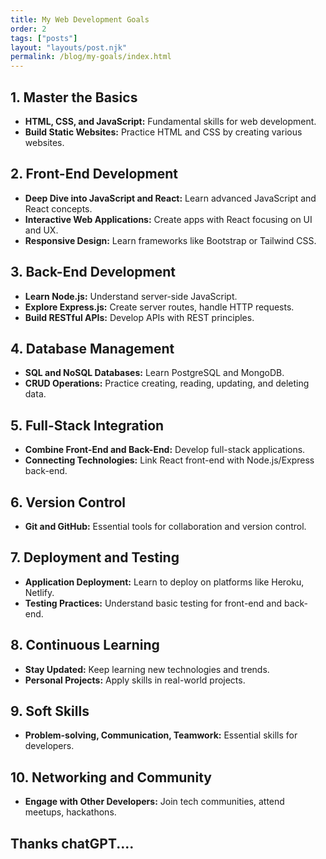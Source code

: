 ```yaml
---
title: My Web Development Goals
order: 2
tags: ["posts"]
layout: "layouts/post.njk"
permalink: /blog/my-goals/index.html
---
```


## 1. Master the Basics

- **HTML, CSS, and JavaScript:** Fundamental skills for web development.
- **Build Static Websites:** Practice HTML and CSS by creating various websites.

## 2. Front-End Development

- **Deep Dive into JavaScript and React:** Learn advanced JavaScript and React concepts.
- **Interactive Web Applications:** Create apps with React focusing on UI and UX.
- **Responsive Design:** Learn frameworks like Bootstrap or Tailwind CSS.

## 3. Back-End Development

- **Learn Node.js:** Understand server-side JavaScript.
- **Explore Express.js:** Create server routes, handle HTTP requests.
- **Build RESTful APIs:** Develop APIs with REST principles.

## 4. Database Management

- **SQL and NoSQL Databases:** Learn PostgreSQL and MongoDB.
- **CRUD Operations:** Practice creating, reading, updating, and deleting data.

## 5. Full-Stack Integration

- **Combine Front-End and Back-End:** Develop full-stack applications.
- **Connecting Technologies:** Link React front-end with Node.js/Express back-end.

## 6. Version Control

- **Git and GitHub:** Essential tools for collaboration and version control.

## 7. Deployment and Testing

- **Application Deployment:** Learn to deploy on platforms like Heroku, Netlify.
- **Testing Practices:** Understand basic testing for front-end and back-end.

## 8. Continuous Learning

- **Stay Updated:** Keep learning new technologies and trends.
- **Personal Projects:** Apply skills in real-world projects.

## 9. Soft Skills

- **Problem-solving, Communication, Teamwork:** Essential skills for developers.

## 10. Networking and Community

- **Engage with Other Developers:** Join tech communities, attend meetups, hackathons.

## Thanks chatGPT....
